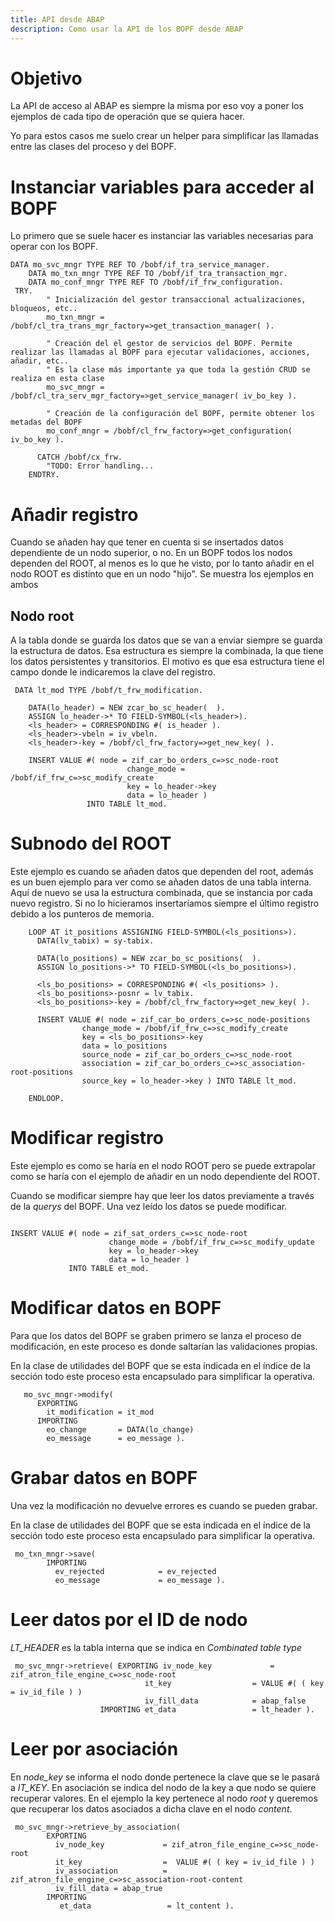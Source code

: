 ```yaml
---
title: API desde ABAP
description: Como usar la API de los BOPF desde ABAP
---
```


# Objetivo

La API de acceso al ABAP es siempre la misma por eso voy a poner los ejemplos de cada tipo de operación que se quiera hacer.

Yo para estos casos me suelo crear un helper para simplificar las llamadas entre las clases del proceso y del BOPF.

# Instanciar variables para acceder al BOPF

Lo primero que se suele hacer es instanciar las variables necesarias para operar con los BOPF.

```tpl
DATA mo_svc_mngr TYPE REF TO /bobf/if_tra_service_manager.
    DATA mo_txn_mngr TYPE REF TO /bobf/if_tra_transaction_mgr.
    DATA mo_conf_mngr TYPE REF TO /bobf/if_frw_configuration.
 TRY.
        " Inicialización del gestor transaccional actualizaciones, bloqueos, etc..
        mo_txn_mngr = /bobf/cl_tra_trans_mgr_factory=>get_transaction_manager( ).

        " Creación del el gestor de servicios del BOPF. Permite realizar las llamadas al BOPF para ejecutar validaciones, acciones, añadir, etc..
        " Es la clase más importante ya que toda la gestión CRUD se realiza en esta clase
        mo_svc_mngr = /bobf/cl_tra_serv_mgr_factory=>get_service_manager( iv_bo_key ).

        " Creación de la configuración del BOPF, permite obtener los metadas del BOPF
        mo_conf_mngr = /bobf/cl_frw_factory=>get_configuration( iv_bo_key ).

      CATCH /bobf/cx_frw.
        "TODO: Error handling...
    ENDTRY.
```

# Añadir registro 

Cuando se añaden hay que tener en cuenta si se insertados datos dependiente de un nodo superior, o no. En un BOPF todos los nodos dependen del ROOT, al menos es lo que he visto, por lo tanto
añadir en el nodo ROOT es distinto que en un nodo "hijo". Se muestra los ejemplos en ambos

## Nodo root

A la tabla donde se guarda los datos que se van a enviar siempre se guarda la estructura de datos. Esa estructura es siempre la combinada, la que tiene los datos persistentes y transitorios. El motivo es que esa estructura tiene el
campo donde le indicaremos la clave del registro.

```tpl
 DATA lt_mod TYPE /bobf/t_frw_modification.

    DATA(lo_header) = NEW zcar_bo_sc_header(  ).
    ASSIGN lo_header->* TO FIELD-SYMBOL(<ls_header>).
    <ls_header> = CORRESPONDING #( is_header ).
    <ls_header>-vbeln = iv_vbeln.
    <ls_header>-key = /bobf/cl_frw_factory=>get_new_key( ).

    INSERT VALUE #( node = zif_car_bo_orders_c=>sc_node-root
                          change_mode = /bobf/if_frw_c=>sc_modify_create
                          key = lo_header->key
                          data = lo_header )
                 INTO TABLE lt_mod.
```
# Subnodo del ROOT

Este ejemplo es cuando se añaden datos que dependen del root, además es un buen ejemplo para ver como se añaden datos de una tabla interna. Aquí de nuevo se usa la estructura combinada, que se instancia 
por cada nuevo registro. Si no lo hicieramos insertaríamos siempre el último registro debido a los punteros de memoria.

```tpl
    LOOP AT it_positions ASSIGNING FIELD-SYMBOL(<ls_positions>).
      DATA(lv_tabix) = sy-tabix.

      DATA(lo_positions) = NEW zcar_bo_sc_positions(  ).
      ASSIGN lo_positions->* TO FIELD-SYMBOL(<ls_bo_positions>).

      <ls_bo_positions> = CORRESPONDING #( <ls_positions> ).
      <ls_bo_positions>-posnr = lv_tabix.
      <ls_bo_positions>-key = /bobf/cl_frw_factory=>get_new_key( ).

      INSERT VALUE #( node = zif_car_bo_orders_c=>sc_node-positions
                change_mode = /bobf/if_frw_c=>sc_modify_create
                key = <ls_bo_positions>-key
                data = lo_positions
                source_node = zif_car_bo_orders_c=>sc_node-root
                association = zif_car_bo_orders_c=>sc_association-root-positions
                source_key = lo_header->key ) INTO TABLE lt_mod.

    ENDLOOP.
```

# Modificar registro

Este ejemplo es como se haría en el nodo ROOT pero se puede extrapolar como se haría con el ejemplo de añadir en un nodo dependiente del ROOT.

Cuando se modificar siempre hay que leer los datos previamente a través de la *querys* del BOPF. Una vez leído los datos se puede modificar.

```tpl

INSERT VALUE #( node = zif_sat_orders_c=>sc_node-root
                      change_mode = /bobf/if_frw_c=>sc_modify_update
                      key = lo_header->key
                      data = lo_header )
             INTO TABLE et_mod.
```


# Modificar datos en BOPF

Para que los datos del BOPF se graben primero se lanza el proceso de modificación, en este proceso es donde saltarían las validaciones propias.

En la clase de utilidades del BOPF que se esta indicada en el índice de la sección todo este proceso esta encapsulado para simplificar la operativa.

```tpl
   mo_svc_mngr->modify(
      EXPORTING
        it_modification = it_mod
      IMPORTING
        eo_change       = DATA(lo_change)
        eo_message      = eo_message ).

```
# Grabar datos en BOPF

Una vez la modificación no devuelve errores es cuando se pueden grabar.

En la clase de utilidades del BOPF que se esta indicada en el índice de la sección todo este proceso esta encapsulado para simplificar la operativa.

```tpl
 mo_txn_mngr->save(
        IMPORTING
          ev_rejected            = ev_rejected
          eo_message             = eo_message ).
```

# Leer datos por el ID de nodo

*LT_HEADER* es la tabla interna que se indica en *Combinated table type*

```tpl
 mo_svc_mngr->retrieve( EXPORTING iv_node_key             = zif_atron_file_engine_c=>sc_node-root
                              it_key                  = VALUE #( ( key = iv_id_file ) )
                              iv_fill_data            = abap_false
                    IMPORTING et_data                 = lt_header ).

```

# Leer por asociación

En *node_key* se informa el nodo donde pertenece la clave que se le pasará a *IT_KEY*. En asociación se indica del nodo de la key a que nodo se quiere recuperar valores. En el ejemplo la key pertenece al nodo *root* y queremos que recuperar los datos asociados a dicha clave en el nodo *content*.

```tpl
 mo_svc_mngr->retrieve_by_association(
        EXPORTING
          iv_node_key             = zif_atron_file_engine_c=>sc_node-root
          it_key                  =  VALUE #( ( key = iv_id_file ) )
          iv_association          = zif_atron_file_engine_c=>sc_association-root-content
          iv_fill_data = abap_true
        IMPORTING
           et_data                 = lt_content ).
```